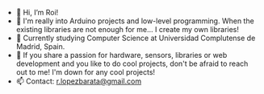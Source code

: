 - 👋 Hi, I’m Roi!
- 👀 I'm really into Arduino projects and low-level programming. When the existing libraries are not enough for me... I create my own libraries!
- 🌱 Currently studying Computer Science at Universidad Complutense de Madrid, Spain.
- 💞️ If you share a passion for hardware, sensors, libraries or web development and you like to do cool projects, don't be afraid to reach out to me! I'm down for any cool projects!
- 📫 Contact: r.lopezbarata@gmail.com

<!---
RoiCorporation/RoiCorporation is a ✨ special ✨ repository because its `README.md` (this file) appears on your GitHub profile.
You can click the Preview link to take a look at your changes.
--->
